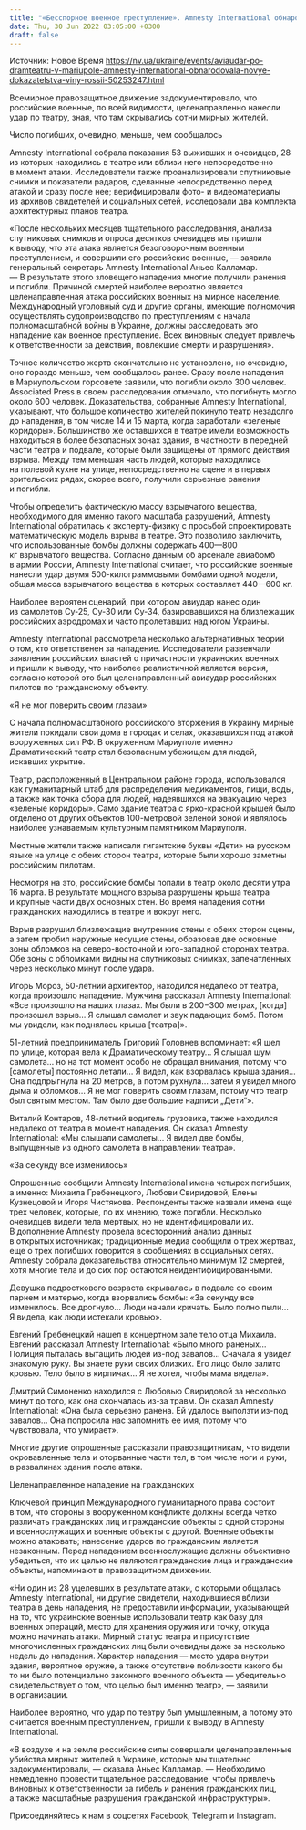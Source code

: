 ```yaml
---
title: "«Бесспорное военное преступление». Amnesty International обнародовала новые доказательства вины России в ударе по драмтеатру в Мариуполе"
date: Thu, 30 Jun 2022 03:05:00 +0300
draft: false
---
```

Источник: Новое Время https://nv.ua/ukraine/events/aviaudar-po-dramteatru-v-mariupole-amnesty-international-obnarodovala-novye-dokazatelstva-viny-rossii-50253247.html


Всемирное правозащитное движение задокументировало, что российские военные, по всей видимости, целенаправленно нанесли удар по театру, зная, что там скрывались сотни мирных жителей.

Число погибших, очевидно, меньше, чем сообщалось

Amnesty International собрала показания 53 выживших и очевидцев, 28 из которых находились в театре или вблизи него непосредственно в момент атаки. Исследователи также проанализировали спутниковые снимки и показатели радаров, сделанные непосредственно перед атакой и сразу после нее; верифицировали фото- и видеоматериалы из архивов свидетелей и социальных сетей, исследовали два комплекта архитектурных планов театра.

«После нескольких месяцев тщательного расследования, анализа спутниковых снимков и опроса десятков очевидцев мы пришли к выводу, что эта атака является безоговорочным военным преступлением, и совершили его российские военные, — заявила генеральный секретарь Amnesty International Аньес Калламар. — В результате этого зловещего нападения многие получили ранения и погибли. Причиной смертей наиболее вероятно является целенаправленная атака российских военных на мирное население. Международный уголовный суд и другие органы, имеющие полномочия осуществлять судопроизводство по преступлениям с начала полномасштабной войны в Украине, должны расследовать это нападение как военное преступление. Всех виновных следует привлечь к ответственности за действия, повлекшие смерти и разрушения».

Точное количество жертв окончательно не установлено, но очевидно, оно гораздо меньше, чем сообщалось ранее. Сразу после нападения в Мариупольском горсовете заявили, что погибли около 300 человек. Associated Press в своем расследовании отмечало, что погибнуть могло около 600 человек. Доказательства, собранные Amnesty International, указывают, что большое количество жителей покинуло театр незадолго до нападения, в том числе 14 и 15 марта, когда заработали «зеленые коридоры». Большинство же оставшихся в театре имели возможность находиться в более безопасных зонах здания, в частности в передней части театра и подвале, которые были защищены от прямого действия взрыва. Между тем меньшая часть людей, которые находились на полевой кухне на улице, непосредственно на сцене и в первых зрительских рядах, скорее всего, получили серьезные ранения и погибли.

Чтобы определить фактическую массу взрывчатого вещества, необходимого для именно такого масштаба разрушений, Amnesty International обратилась к эксперту-физику с просьбой спроектировать математическую модель взрыва в театре. Это позволило заключить, что использованные бомбы должны содержать 400—800 кг взрывчатого вещества. Согласно данным об арсенале авиабомб в армии России, Amnesty International считает, что российские военные нанесли удар двумя 500-килограммовыми бомбами одной модели, общая масса взрывчатого вещества в которых составляет 440—600 кг.

Наиболее вероятен сценарий, при котором авиудар нанес один из самолетов Су-25, Су-30 или Су-34, базировавшихся на близлежащих российских аэродромах и часто пролетавших над югом Украины.

Amnesty International рассмотрела несколько альтернативных теорий о том, кто ответственен за нападение. Исследователи развенчали заявления российских властей о причастности украинских военных и пришли к выводу, что наиболее реалистичной является версия, согласно которой это был целенаправленный авиаудар российских пилотов по гражданскому объекту.

«Я не мог поверить своим глазам»

С начала полномасштабного российского вторжения в Украину мирные жители покидали свои дома в городах и селах, оказавшихся под атакой вооруженных сил РФ. В окруженном Мариуполе именно Драматический театр стал безопасным убежищем для людей, искавших укрытие.

Театр, расположенный в Центральном районе города, использовался как гуманитарный штаб для распределения медикаментов, пищи, воды, а также как точка сбора для людей, надеявшихся на эвакуацию через «зеленые коридоры». Само здание театра с ярко-красной крышей было отделено от других объектов 100-метровой зеленой зоной и являлось наиболее узнаваемым культурным памятником Мариуполя.

Местные жители также написали гигантские буквы «Дети» на русском языке на улице с обеих сторон театра, которые были хорошо заметны российским пилотам.

Несмотря на это, российские бомбы попали в театр около десяти утра 16 марта. В результате мощного взрыва разрушены крыша театра и крупные части двух основных стен. Во время нападения сотни гражданских находились в театре и вокруг него.

Взрыв разрушил близлежащие внутренние стены с обеих сторон сцены, а затем пробил наружные несущие стены, образовав две основные зоны обломков на северо-восточной и юго-западной сторонах театра. Обе зоны с обломками видны на спутниковых снимках, запечатленных через несколько минут после удара.

Игорь Мороз, 50-летний архитектор, находился недалеко от театра, когда произошло нападение. Мужчина рассказал Amnesty International: «Все произошло на наших глазах. Мы были в 200−300 метрах, [когда] произошел взрыв… Я слышал самолет и звук падающих бомб. Потом мы увидели, как поднялась крыша [театра]».

51-летний предприниматель Григорий Головнев вспоминает: «Я шел по улице, которая вела к Драматическому театру… Я слышал шум самолета… но на тот момент особо не обращал внимания, потому что [самолеты] постоянно летали… Я видел, как взорвалась крыша здания… Она подпрыгнула на 20 метров, а потом рухнула… затем я увидел много дыма и обломков… Я не мог поверить своим глазам, потому что театр был святым местом. Там было две большие надписи „Дети“».

Виталий Контаров, 48-летний водитель грузовика, также находился недалеко от театра в момент нападения. Он сказал Amnesty International: «Мы слышали самолеты… Я видел две бомбы, выпущенные из одного самолета в направлении театра».

«За секунду все изменилось»

Опрошенные сообщили Amnesty International имена четырех погибших, а именно: Михаила Гребенецкого, Любови Свиридовой, Елены Кузнецовой и Игоря Чистякова. Респонденты также назвали имена еще трех человек, которые, по их мнению, тоже погибли. Несколько очевидцев видели тела мертвых, но не идентифицировали их. В дополнение Amnesty провела всесторонний анализ данных в открытых источниках; традиционные медиа сообщили о трех жертвах, еще о трех погибших говорится в сообщениях в социальных сетях. Amnesty собрала доказательства относительно минимум 12 смертей, хотя многие тела и до сих пор остаются неидентифицированными.

Девушка подросткового возраста скрывалась в подвале со своим парнем и матерью, когда взорвались бомбы: «За секунду все изменилось. Все дрогнуло… Люди начали кричать. Было полно пыли… Я видела, как люди истекали кровью».

Евгений Гребенецкий нашел в концертном зале тело отца Михаила. Евгений рассказал Amnesty International: «Было много раненых… Полиция пыталась вытащить людей из-под завалов… Сначала я увидел знакомую руку. Вы знаете руки своих близких. Его лицо было залито кровью. Тело было в кирпичах… Я не хотел, чтобы мама видела».

Дмитрий Симоненко находился с Любовью Свиридовой за несколько минут до того, как она скончалась из-за травм. Он сказал Amnesty International: «Она была серьезно ранена. Ей удалось выползти из-под завалов… Она попросила нас запомнить ее имя, потому что чувствовала, что умирает».

Многие другие опрошенные рассказали правозащитникам, что видели окровавленные тела и оторванные части тел, в том числе ноги и руки, в развалинах здания после атаки.

Целенаправленное нападение на гражданских

Ключевой принцип Международного гуманитарного права состоит в том, что стороны в вооруженном конфликте должны всегда четко различать гражданских лиц и гражданские объекты с одной стороны и военнослужащих и военные объекты с другой. Военные объекты можно атаковать; нанесение ударов по гражданским является незаконным. Перед нападением военнослужащие должны объективно убедиться, что их целью не являются гражданские лица и гражданские объекты, напоминают в правозащитном движении.

«Ни один из 28 уцелевших в результате атаки, с которыми общалась Amnesty International, ни другие свидетели, находившиеся вблизи театра в день нападения, не предоставили информации, указывающей на то, что украинские военные использовали театр как базу для военных операций, место для хранения оружия или точку, откуда можно начинать атаки. Мирный статус театра и присутствие многочисленных гражданских лиц были очевидны даже за несколько недель до нападения. Характер нападения — место удара внутри здания, вероятное оружие, а также отсутствие поблизости какого бы то ни было потенциально законного военного объекта — убедительно свидетельствует о том, что целью был именно театр», — заявили в организации.

Наиболее вероятно, что удар по театру был умышленным, а потому это считается военным преступлением, пришли к выводу в Amnesty International.

«В воздухе и на земле российские силы совершали целенаправленные убийства мирных жителей в Украине, которые мы тщательно задокументировали, — сказала Аньес Калламар. — Необходимо немедленно провести тщательное расследование, чтобы привлечь виновных к ответственности за гибель и ранения гражданских лиц, а также масштабные разрушения гражданской инфраструктуры».

Присоединяйтесь к нам в соцсетях Facebook, Telegram и Instagram.
